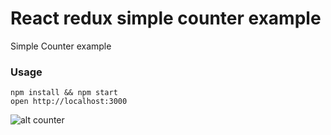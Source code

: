 React redux simple counter example
===

Simple Counter example

### Usage

```
npm install && npm start
open http://localhost:3000
```

![alt counter](http://g.recordit.co/dPvRjDSALE.gif)
